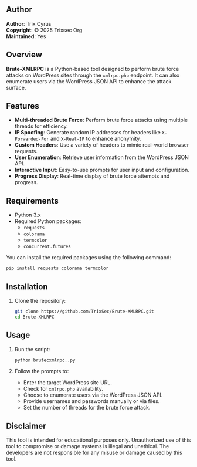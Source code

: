 ## Author
**Author**: Trix Cyrus  
**Copyright**: © 2025 Trixsec Org   
**Maintained**: Yes 

## Overview
**Brute-XMLRPC** is a Python-based tool designed to perform brute force attacks on WordPress sites through the `xmlrpc.php` endpoint. It can also enumerate users via the WordPress JSON API to enhance the attack surface.

## Features
- **Multi-threaded Brute Force**: Perform brute force attacks using multiple threads for efficiency.
- **IP Spoofing**: Generate random IP addresses for headers like `X-Forwarded-For` and `X-Real-IP` to enhance anonymity.
- **Custom Headers**: Use a variety of headers to mimic real-world browser requests.
- **User Enumeration**: Retrieve user information from the WordPress JSON API.
- **Interactive Input**: Easy-to-use prompts for user input and configuration.
- **Progress Display**: Real-time display of brute force attempts and progress.

## Requirements
- Python 3.x
- Required Python packages:
  - `requests`
  - `colorama`
  - `termcolor`
  - `concurrent.futures`

You can install the required packages using the following command:
```bash
pip install requests colorama termcolor
```

## Installation
1. Clone the repository:
    ```bash
    git clone https://github.com/TrixSec/Brute-XMLRPC.git
    cd Brute-XMLRPC
    ```

## Usage
1. Run the script:
    ```bash
    python brutecxmlrpc..py
    ```

2. Follow the prompts to:
   - Enter the target WordPress site URL.
   - Check for `xmlrpc.php` availability.
   - Choose to enumerate users via the WordPress JSON API.
   - Provide usernames and passwords manually or via files.
   - Set the number of threads for the brute force attack.


## Disclaimer
This tool is intended for educational purposes only. Unauthorized use of this tool to compromise or damage systems is illegal and unethical. The developers are not responsible for any misuse or damage caused by this tool.